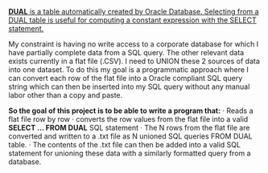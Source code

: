 [**DUAL** is a table automatically created by Oracle Database. Selecting from a DUAL
table is useful for computing a constant expression with the SELECT statement.](https://en.wikipedia.org/wiki/DUAL_table)

My constraint is having no write access to a corporate database for which I have
partially complete data from a SQL query. The other relevant data exists currently
in a flat file (.CSV). I need to UNION these 2 sources of data into one dataset.
To do this my goal is a programmatic approach where I can convert each row of
the flat file into a Oracle compliant SQL query string which can then be inserted
into my SQL query without any manual labor other than a copy and paste.

**So the goal of this project is to be able to write a program that:**
· Reads a flat file row by row
· converts the row values from the flat file into a valid **SELECT … FROM DUAL** SQL statement
· The N rows from the flat file are converted and written to a .txt file as
  N unioned SQL queries FROM DUAL table.
· The contents of the .txt file can then be added into a valid SQL statement
  for unioning these data with a similarly formatted query from a database.
